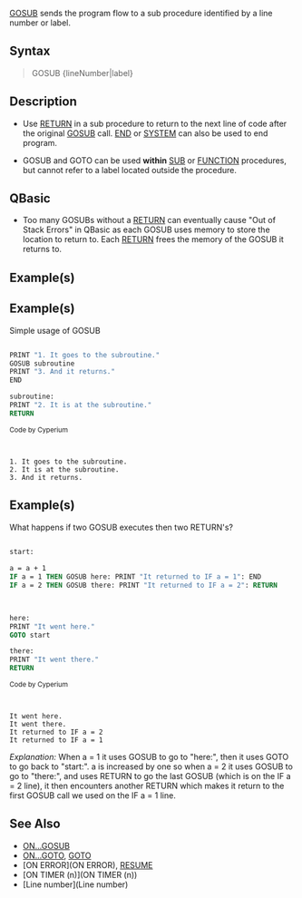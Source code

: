 [GOSUB](GOSUB) sends the program flow to a sub procedure identified by a line number or label.


## Syntax

>  GOSUB {lineNumber|label}


## Description

* Use [RETURN](RETURN) in a sub procedure to return to the next line of code after the original [GOSUB](GOSUB) call. [END](END) or [SYSTEM](SYSTEM) can also be used to end program.
<!-- needs clarification: * A procedure loop may be used to return automatically instead of using return. -->
* GOSUB and GOTO can be used **within** [SUB](SUB) or [FUNCTION](FUNCTION) procedures, but cannot refer to a label located outside the procedure.


## QBasic

* Too many GOSUBs without a [RETURN](RETURN) can eventually cause "Out of Stack Errors" in QBasic as each GOSUB uses memory to store the location to return to. Each [RETURN](RETURN) frees the memory of the GOSUB it returns to.


## Example(s)

## Example(s)
 Simple usage of GOSUB

```vb

PRINT "1. It goes to the subroutine."
GOSUB subroutine
PRINT "3. And it returns."
END

subroutine:
PRINT "2. It is at the subroutine."
RETURN


```
<sub>Code by Cyperium</sub>

```text


1. It goes to the subroutine.
2. It is at the subroutine.
3. And it returns.

```





## Example(s)
 What happens if two GOSUB executes then two RETURN's?

```vb

start: 
 
a = a + 1 
IF a = 1 THEN GOSUB here: PRINT "It returned to IF a = 1": END 
IF a = 2 THEN GOSUB there: PRINT "It returned to IF a = 2": RETURN
 


here: 
PRINT "It went here." 
GOTO start

there: 
PRINT "It went there." 
RETURN 

```
<sub>Code by Cyperium</sub>

```text


It went here.
It went there.
It returned to IF a = 2
It returned to IF a = 1

```

*Explanation:* When a = 1 it uses GOSUB to go to "here:", then it uses GOTO to go back to "start:". a is increased by one so when a = 2 it uses GOSUB to go to "there:", and uses RETURN to go the last GOSUB (which is on the IF a = 2 line), it then encounters another RETURN which makes it return to the first GOSUB call we used on the IF a = 1 line.


## See Also

* [ON...GOSUB](ON...GOSUB)
* [ON...GOTO](ON...GOTO), [GOTO](GOTO)
* [ON ERROR](ON ERROR), [RESUME](RESUME)
* [ON TIMER (n)](ON TIMER (n))
* [Line number](Line number)




